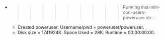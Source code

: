 * >>>>>>>>> Running inst-min-con-users-poweruser.sh ...
  * Created poweruser: Username/pwd = poweruser/poweruser.
  * Disk size = 1741924K. Space Used = 28K. Runtime = 00:00:00:00.
